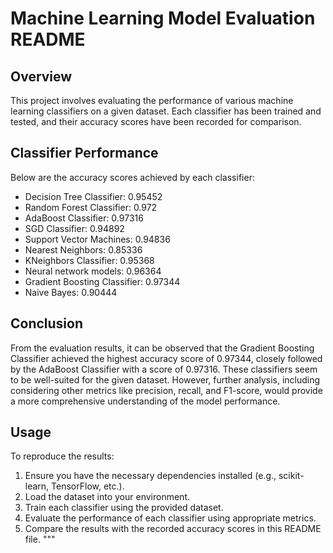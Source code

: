 # Machine Learning Model Evaluation README

## Overview

This project involves evaluating the performance of various machine learning classifiers on a given dataset. Each classifier has been trained and tested, and their accuracy scores have been recorded for comparison.

## Classifier Performance

Below are the accuracy scores achieved by each classifier:

- Decision Tree Classifier: 0.95452
- Random Forest Classifier: 0.972
- AdaBoost Classifier: 0.97316
- SGD Classifier: 0.94892
- Support Vector Machines: 0.94836
- Nearest Neighbors: 0.85336
- KNeighbors Classifier: 0.95368
- Neural network models: 0.96364
- Gradient Boosting Classifier: 0.97344
- Naive Bayes: 0.90444

## Conclusion

From the evaluation results, it can be observed that the Gradient Boosting Classifier achieved the highest accuracy score of 0.97344, closely followed by the AdaBoost Classifier with a score of 0.97316. These classifiers seem to be well-suited for the given dataset. However, further analysis, including considering other metrics like precision, recall, and F1-score, would provide a more comprehensive understanding of the model performance.

## Usage

To reproduce the results:

1. Ensure you have the necessary dependencies installed (e.g., scikit-learn, TensorFlow, etc.).
2. Load the dataset into your environment.
3. Train each classifier using the provided dataset.
4. Evaluate the performance of each classifier using appropriate metrics.
5. Compare the results with the recorded accuracy scores in this README file.
"""
